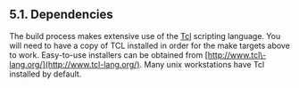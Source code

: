 ## 5\.1\. Dependencies


The build process makes extensive use of the
[Tcl](http://www.tcl-lang.org/) scripting language. You will need to have a
copy of TCL installed in order for the make targets above to work.
Easy\-to\-use installers can be obtained from [http://www.tcl\-lang.org/](http://www.tcl-lang.org/).
Many unix workstations have Tcl installed by default.



